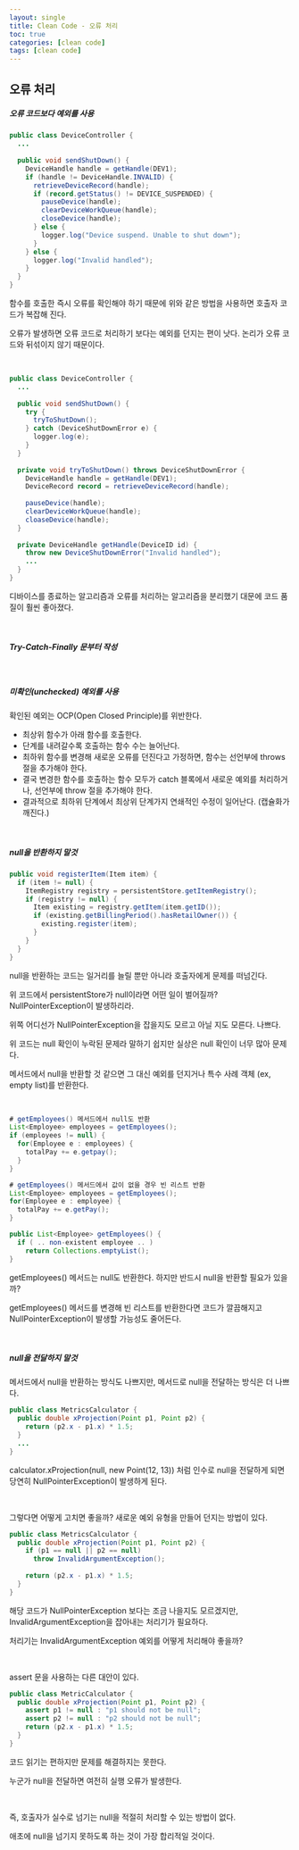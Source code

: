 ```yaml
---
layout: single
title: Clean Code - 오류 처리
toc: true
categories: [clean code]
tags: [clean code]
---
```




## 오류 처리

##### 오류 코드보다 예외를 사용

```java
public class DeviceController {
  ...
    
  public void sendShutDown() {
    DeviceHandle handle = getHandle(DEV1);
    if (handle != DeviceHandle.INVALID) {
      retrieveDeviceRecord(handle);
      if (record.getStatus() != DEVICE_SUSPENDED) {
        pauseDevice(handle);
        clearDeviceWorkQueue(handle);
        closeDevice(handle);
      } else {
        logger.log("Device suspend. Unable to shut down");
      }
    } else {
      logger.log("Invalid handled");
    }
  }
}
```

함수를 호출한 즉시 오류를 확인해야 하기 때문에 위와 같은 방법을 사용하면 호출자 코드가 복잡해 진다.

오류가 발생하면 오류 코드로 처리하기 보다는 예외를 던지는 편이 낫다. 논리가 오류 코드와 뒤섞이지 않기 때문이다.

<br/>

```java
public class DeviceController {
  ...
    
  public void sendShutDown() {
    try {
      tryToShutDown();
    } catch (DeviceShutDownError e) {
      logger.log(e);
    }
  }  
  
  private void tryToShutDown() throws DeviceShutDownError {
    DeviceHandle handle = getHandle(DEV1);
    DeviceRecord record = retrieveDeviceRecord(handle);
    
    pauseDevice(handle);
    clearDeviceWorkQueue(handle);
    cloaseDevice(handle);
  }
  
  private DeviceHandle getHandle(DeviceID id) {
    throw new DeviceShutDownError("Invalid handled");
    ...
  }
}
```

디바이스를 종료하는 알고리즘과 오류를 처리하는 알고리즘을 분리했기 대문에 코드 품질이 훨씬 좋아졌다.

<br/>

##### Try-Catch-Finally 문부터 작성

<br/>

##### 미확인(unchecked) 예외를 사용

확인된 예외는 OCP(Open Closed Principle)를 위반한다.

- 최상위 함수가 아래 함수를 호출한다.
- 단계를 내려갈수록 호출하는 함수 수는 늘어난다.
- 최하위 함수를 변경해 새로운 오류를 던진다고 가정하면, 함수는 선언부에 throws 절을 추가해야 한다.
- 결국 변경한 함수를 호출하는 함수 모두가 catch 블록에서 새로운 예외를 처리하거나, 선언부에 throw 절을 추가해야 한다.
- 결과적으로 최하위 단계에서 최상위 단계가지 연쇄적인 수정이 일어난다. (캡슐화가 깨진다.)

<br/>

##### null을 반환하지 말것

```java
public void registerItem(Item item) {
  if (item != null) {
    ItemRegistry registry = persistentStore.getItemRegistry();
    if (registry != null) {
      Item existing = registry.getItem(item.getID());
      if (existing.getBillingPeriod().hasRetailOwner()) {
        existing.register(item);
      }
    }
  }
}
```

null을 반환하는 코드는 일거리를 늘릴 뿐만 아니라 호출자에게 문제를 떠넘긴다.

위 코드에서 persistentStore가 null이라면 어떤 일이 벌어질까? NullPointerException이 발생하리라.

위쪽 어디선가 NullPointerException을 잡을지도 모르고 아닐 지도 모른다. 나쁘다.

위 코드는 null 확인이 누락된 문제라 말하기 쉽지만 실상은 null 확인이 너무 많아 문제다.

메서드에서 null을 반환할 것 같으면 그 대신 예외를 던지거나 특수 사례 객체 (ex, empty list)를 반환한다.

<br/>

```java
# getEmployees() 메서드에서 null도 반환
List<Employee> employees = getEmployees();
if (employees != null) {
  for(Employee e : employees) {
    totalPay += e.getpay();
  }
}

# getEmployees() 메서드에서 값이 없을 경우 빈 리스트 반환
List<Employee> employees = getEmployees();
for(Employee e : employee) {
  totalPay += e.getPay();
}

public List<Employee> getEmployees() {
  if ( .. non-existent employee .. )
    return Collections.emptyList();
}
```

getEmployees() 메서드는 null도 반환한다. 하지만 반드시 null을 반환할 필요가 있을까?

getEmployees() 메서드를 변경해 빈 리스트를 반환한다면 코드가 깔끔해지고 NullPointerException이 발생할 가능성도 줄어든다.

 <br/>

##### null을 전달하지 말것

메서드에서 null을 반환하는 방식도 나쁘지만, 메서드로 null을 전달하는 방식은 더 나쁘다.

```java
public class MetricsCalculator {
  public double xProjection(Point p1, Point p2) {
    return (p2.x - p1.x) * 1.5;
  }
  ...
}
```

calculator.xProjection(null, new Point(12, 13)) 처럼 인수로 null을 전달하게 되면 당연히 NullPointerException이 발생하게 된다.

<br/>

그렇다면 어떻게 고치면 좋을까? 새로운 예외 유형을 만들어 던지는 방법이 있다.

```java
public class MetricsCalculator {
  public double xProjection(Point p1, Point p2) {
    if (p1 == null || p2 == null)
      throw InvalidArgumentException();
    
   	return (p2.x - p1.x) * 1.5;
  }
}
```

해당 코드가 NullPointerException 보다는 조금 나을지도 모르겠지만, InvalidArgumentException을 잡아내는 처리기가 필요하다.

처리기는 InvalidArgumentException 예외를 어떻게 처리해야 좋을까?

<br/>

assert 문을 사용하는 다른 대안이 있다.

```java
public class MetricCalculator {
  public double xProjection(Point p1, Point p2) {
    assert p1 != null : "p1 should not be null";
    assert p2 != null : "p2 should not be null";
    return (p2.x - p1.x) * 1.5;
  }
}
```

 코드 읽기는 편하지만 문제를 해결하지는 못한다. 

누군가 null을 전달하면 여전히 실행 오류가 발생한다.

<br/>

즉, 호출자가 실수로 넘기는 null을 적절히 처리할 수 있는 방법이 없다.

애초에 null을 넘기지 못하도록 하는 것이 가장 합리적일 것이다.

























